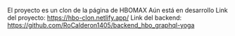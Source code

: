 El proyecto es un clon de la página de HBOMAX 
Aún está en desarrollo
Link del proyecto: https://hbo-clon.netlify.app/
Link del backend: https://github.com/RoCalderon1405/backend_hbo_graphql-yoga
